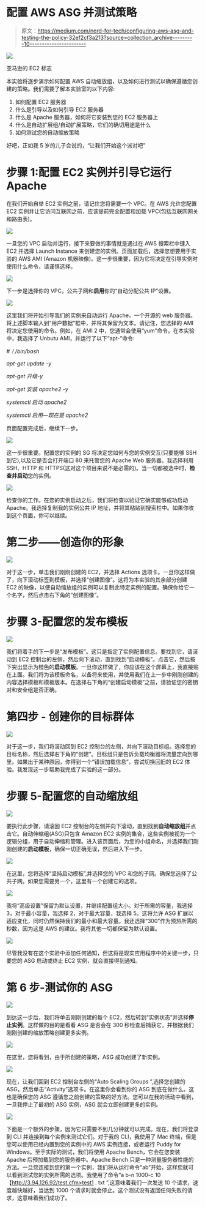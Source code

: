 # 配置 AWS ASG 并测试策略

> 原文：<https://medium.com/nerd-for-tech/configuring-aws-asg-and-testing-the-policy-32ef2cf3a213?source=collection_archive---------10----------------------->

![](img/f908e5777edbbe8c303478f678d3666d.png)

亚马逊的 EC2 标志

本实验将逐步演示如何配置 AWS 自动缩放组，以及如何进行测试以确保遵循您创建的策略。我们需要了解本实验室的以下内容:

1.  如何配置 EC2 服务器
2.  什么是引导以及如何引导 EC2 服务器
3.  什么是 Apache 服务器，如何将它安装到您的 EC2 服务器上
4.  什么是自动扩展组/自动扩展策略，它们的确切用途是什么
5.  如何测试您的自动缩放策略

好吧，正如我 5 岁的儿子会说的，“让我们开始这个派对吧”

# **步骤 1:配置 EC2 实例并引导它运行 Apache**

在我们开始自举 EC2 实例之前，请记住您将需要一个 VPC。在 AWS 允许您配置 EC2 实例并让它访问互联网之前，应该提前完全配置和加载 VPC(包括互联网网关和路由表)。

![](img/c8853539d5c8cc60ffe0203f71c6b8fd.png)

一旦您的 VPC 启动并运行，接下来要做的事情就是通过在 AWS 搜索栏中键入 EC2 并选择 Launch Instance 来创建您的实例。页面加载后，选择您想要用于实验的 AWS AMI (Amazon 机器映像)。这一步很重要，因为它将决定在引导实例时使用什么命令，请谨慎选择。

![](img/8668635f8ddfc5e9000134bc1e35863b.png)

下一步是选择你的 VPC，公共子网和**启用**你的“自动分配公共 IP”设置。

![](img/bc30264e5f8aa034cc69f224744e57b1.png)

这里我们将开始引导我们的实例来自动运行 Apache，一个开源的 web 服务器。将上述脚本输入到“用户数据”框中，并将其保留为文本。请记住，您选择的 AMI 将决定您使用的命令。例如，在 AMI 2 中，您通常会使用“yum”命令。在本实验中，我选择了 Unbutu AMI，并运行了以下“apt-”命令:

*#！/bin/bash*

*apt-get update -y*

*apt-get 升级-y*

*apt-get 安装 apache2 -y*

*systemctl 启动 apache2*

*systemctl 启用—现在是 apache2*

页面配置完成后，继续下一步。

![](img/e8db2ac125bf516e1ebb972868954aab.png)

这一步很重要。配置您的实例的 SG 将决定您如何与您的实例交互(只要能够 SSH 到它),以及它是否会打开端口 80 来托管您的 Apache Web 服务器。我选择利用 SSH、HTTP 和 HTTPS(这对这个项目来说不是必需的)。当一切都被选中时，**检查并启动**您的实例。

![](img/82aa7589a79b38073ef504a0e8dfd14c.png)

检查你的工作。在您的实例启动之后，我们将检查以验证它确实能够成功启动 Apache。我选择复制我的实例公共 IP 地址，并将其粘贴到搜索栏中。如果你收到这个页面，你可以继续。

# 第二步——创造你的形象

![](img/4056e582763599b9b0c57ef49a1a4258.png)

对于这一步，单击我们刚刚创建的 EC2，并选择 Actions 选项卡。一旦你这样做了，向下滚动标签到模板，并选择“创建图像”。这将为本实验的其余部分创建 EC2 的映像，以便自动缩放组的实例可以复制此特定实例的配置。确保你给它一个名字，然后点击右下角的“创建图像”。

# **步骤 3-配置您的发布模板**

![](img/df8fd2a6cf7ad781e93e13e85ae171eb.png)

我们将着手的下一步是“发布模板”。这只是指定了实例配置信息。要找到它，请滚动到 EC2 控制台的左侧，然后向下滚动，直到找到“启动模板”。点击它，然后按下突出显示为橙色的**启动模板**。一旦你这样做了，你应该在这个屏幕上，我直接贴在上面。我们将为该模板命名，以备将来使用，并使用我们在上一步中刚刚创建的内容选择模板和模板版本。在选择右下角的“创建启动模板”之前，请验证您的密钥对和安全组是否正确。

# **第四步** - **创建你的目标群体**

![](img/1c381a19cdb8f1644ace806e4af48ee1.png)

对于这一步，我们将滚动回到 EC2 控制台的左侧，并向下滚动目标组。选择您的目标名称，然后选择右下角的“创建”。目标组只是告诉负载均衡器将流量定向到哪里。如果出于某种原因，你得到一个“错误加载信息”，尝试切换回旧的 EC2 体验。我发现这一步帮助我完成了实验的这一部分。

# **步骤 5-配置您的自动缩放组**

![](img/a26a560bc4f8c54128c3a231c2ae47c4.png)

要执行此步骤，请滚回 EC2 控制台的左侧并向下滚动，直到找到**自动缩放组**并点击它。自动伸缩组(ASG)只包含 Amazon EC2 实例的集合，这些实例被视为一个逻辑分组，用于自动伸缩和管理。进入该页面后，为您的小组命名，并选择我们刚刚创建的**启动模板**，确保一切正确无误，然后进入下一步。

![](img/7d8db4ee6704e3959d9d3f9b95d12713.png)

在这里，您将选择“坚持启动模板”,并选择您的 VPC 和您的子网。确保您选择了公共子网。如果您需要另一个，这里有一个创建它的选项。

![](img/6e3fd477970bfb7a55daffc5f492f60b.png)

我将“高级设置”保留为默认设置，并继续配置组大小。对于所需的容量，我选择 3，对于最小容量，我选择 2，对于最大容量，我选择 5。这将允许 ASG 扩展以适应变化，同时仍然保持我们的最小和最大容量。我还选择“300”作为预热所需的秒数，因为这是 AWS 的建议。我将其他一切都保留为默认设置。

![](img/bd0180bb3651b712acbf8c0b6b3c58d4.png)

尽管我没有在这个实验中添加任何通知，但这将是现实应用程序中的关键一步，只要您的 ASG 启动或终止 EC2 实例，就会直接得到通知。

# **第 6 步-测试你的 ASG**

![](img/0dc3d0489c7f605e54b94200da0e60f8.png)

到达这一步后，我们将单击刚刚创建的每个 EC2，然后转到“实例状态”并选择**停止实例**。这样做的目的是看看 ASG 是否会在 300 秒检查后捕获它，并根据我们刚刚创建的缩放策略创建更多实例。

![](img/6847d76369d250202db92f264ddb286e.png)

在这里，您将看到，由于所创建的策略，ASG 成功创建了新实例。

![](img/dcba4209be627d3cfb537f25d16c83cd.png)

现在，让我们回到 EC2 控制台左侧的“Auto Scaling Groups ”,选择您创建的 ASG，然后单击“Activity”选项卡。在这里你会看到你的 ASG 到底在做什么。这也是确保您的 ASG 遵循您之前创建的策略的好方法。您可以在我的活动中看到，一旦我停止了最初的 ASG 实例，ASG 就会立即创建更多的实例。

![](img/a52dbed46ef5c8a902fd7bb10e92674e.png)

下面是一个额外的步骤，因为它只需要不到几分钟就可以完成。现在，我们将登录到 CLI 并连接到每个实例来测试它们。对于我的 CLI，我使用了 Mac 终端，但是您可以使用已经内置到您的实例中的 AWS 实例连接，或者运行 Puddy for Windows。至于实际的测试，我们将使用 Apache Bench，它会在您安装 Apache 后预加载到您的服务器中。Apache Bench 只是一种测量服务器性能的方法。一旦您连接到您的第一个实例，我们将从运行命令“ab”开始，这样您就可以看到测试您的实例所需的选项。我使用了命令“a b-n 1000-c 10【http://3.94.126.92/test.cfm>test1 . txt ”,这意味着我们一次发送 10 个请求，速度越快越好，当达到 1000 个请求时就会停止。这个测试没有返回任何失败的请求，这意味着我们成功了。